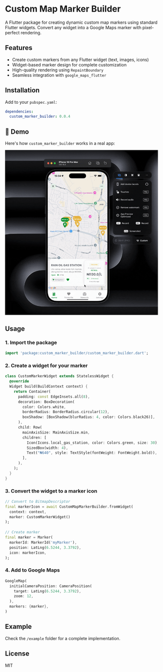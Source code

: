 # Custom Map Marker Builder

A Flutter package for creating dynamic custom map markers using standard Flutter widgets. Convert any widget into a Google Maps marker with pixel-perfect rendering.

## Features

- Create custom markers from any Flutter widget (text, images, icons)
- Widget-based marker design for complete customization
- High-quality rendering using `RepaintBoundary`
- Seamless integration with `google_maps_flutter`

## Installation

Add to your `pubspec.yaml`:

```yaml
dependencies:
  custom_marker_builder: 0.0.4
```

## 🎥 Demo

Here's how `custom_marker_builder` works in a real app:

![Demo](https://raw.githubusercontent.com/tade-dev/custom_map_marker_builder/main/assets/video.gif)

## Usage

### 1. Import the package

```dart
import 'package:custom_marker_builder/custom_marker_builder.dart';
```

### 2. Create a widget for your marker

```dart
class CustomMarkerWidget extends StatelessWidget {
  @override
  Widget build(BuildContext context) {
    return Container(
      padding: const EdgeInsets.all(8),
      decoration: BoxDecoration(
        color: Colors.white,
        borderRadius: BorderRadius.circular(12),
        boxShadow: [BoxShadow(blurRadius: 4, color: Colors.black26)],
      ),
      child: Row(
        mainAxisSize: MainAxisSize.min,
        children: [
          Icon(Icons.local_gas_station, color: Colors.green, size: 30),
          SizedBox(width: 4),
          Text("₦640", style: TextStyle(fontWeight: FontWeight.bold)),
        ],
      ),
    );
  }
}
```

### 3. Convert the widget to a marker icon

```dart
// Convert to BitmapDescriptor
final markerIcon = await CustomMapMarkerBuilder.fromWidget(
  context: context,
  marker: CustomMarkerWidget()
);

// Create marker
final marker = Marker(
  markerId: MarkerId('myMarker'),
  position: LatLng(6.5244, 3.3792),
  icon: markerIcon,
);
```

### 4. Add to Google Maps

```dart
GoogleMap(
  initialCameraPosition: CameraPosition(
    target: LatLng(6.5244, 3.3792),
    zoom: 12,
  ),
  markers: {marker},
)
```

## Example

Check the `/example` folder for a complete implementation.

## License

MIT

